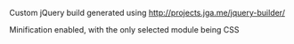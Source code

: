 Custom jQuery build generated using http://projects.jga.me/jquery-builder/

Minification enabled, with the only selected module being CSS
